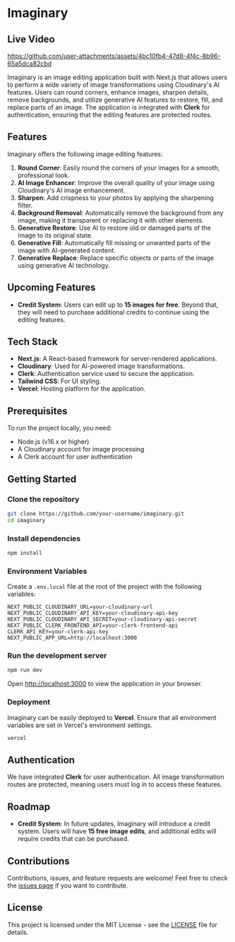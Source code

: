 
# Imaginary

## Live Video
https://github.com/user-attachments/assets/4bc10fb4-47d8-4f4c-8b96-65a5dca82cbd


Imaginary is an image editing application built with Next.js that allows users to perform a wide variety of image transformations using Cloudinary's AI features. Users can round corners, enhance images, sharpen details, remove backgrounds, and utilize generative AI features to restore, fill, and replace parts of an image. The application is integrated with **Clerk** for authentication, ensuring that the editing features are protected routes.

## Features

Imaginary offers the following image editing features:

1. **Round Corner**: Easily round the corners of your images for a smooth, professional look.
2. **AI Image Enhancer**: Improve the overall quality of your image using Cloudinary's AI image enhancement.
3. **Sharpen**: Add crispness to your photos by applying the sharpening filter.
4. **Background Removal**: Automatically remove the background from any image, making it transparent or replacing it with other elements.
5. **Generative Restore**: Use AI to restore old or damaged parts of the image to its original state.
6. **Generative Fill**: Automatically fill missing or unwanted parts of the image with AI-generated content.
7. **Generative Replace**: Replace specific objects or parts of the image using generative AI technology.

## Upcoming Features

- **Credit System**: Users can edit up to **15 images for free**. Beyond that, they will need to purchase additional credits to continue using the editing features. 

## Tech Stack

- **Next.js**: A React-based framework for server-rendered applications.
- **Cloudinary**: Used for AI-powered image transformations.
- **Clerk**: Authentication service used to secure the application.
- **Tailwind CSS**: For UI styling.
- **Vercel**: Hosting platform for the application.

## Prerequisites

To run the project locally, you need:

- Node.js (v16.x or higher)
- A Cloudinary account for image processing
- A Clerk account for user authentication

## Getting Started

### Clone the repository

```bash
git clone https://github.com/your-username/imaginary.git
cd imaginary
```

### Install dependencies

```bash
npm install
```

### Environment Variables

Create a `.env.local` file at the root of the project with the following variables:

```env
NEXT_PUBLIC_CLOUDINARY_URL=your-cloudinary-url
NEXT_PUBLIC_CLOUDINARY_API_KEY=your-cloudinary-api-key
NEXT_PUBLIC_CLOUDINARY_API_SECRET=your-cloudinary-api-secret
NEXT_PUBLIC_CLERK_FRONTEND_API=your-clerk-frontend-api
CLERK_API_KEY=your-clerk-api-key
NEXT_PUBLIC_APP_URL=http://localhost:3000
```

### Run the development server

```bash
npm run dev
```

Open [http://localhost:3000](http://localhost:3000) to view the application in your browser.

### Deployment

Imaginary can be easily deployed to **Vercel**. Ensure that all environment variables are set in Vercel's environment settings.

```bash
vercel
```

## Authentication

We have integrated **Clerk** for user authentication. All image transformation routes are protected, meaning users must log in to access these features.

## Roadmap

- **Credit System**: In future updates, Imaginary will introduce a credit system. Users will have **15 free image edits**, and additional edits will require credits that can be purchased.

## Contributions

Contributions, issues, and feature requests are welcome! Feel free to check the [issues page](https://github.com/your-username/imaginary/issues) if you want to contribute.

## License

This project is licensed under the MIT License - see the [LICENSE](LICENSE) file for details.
